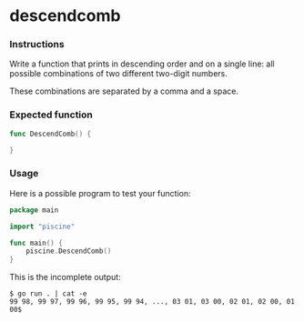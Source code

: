 # descendcomb

### Instructions

Write a function that prints in descending order and on a single line: all possible combinations of two different two-digit numbers.

These combinations are separated by a comma and a space.

### Expected function

```go
func DescendComb() {

}
```

### Usage

Here is a possible program to test your function:

```go
package main

import "piscine"

func main() {
	piscine.DescendComb()
}
```

This is the incomplete output:

```console
$ go run . | cat -e
99 98, 99 97, 99 96, 99 95, 99 94, ..., 03 01, 03 00, 02 01, 02 00, 01 00$
```
